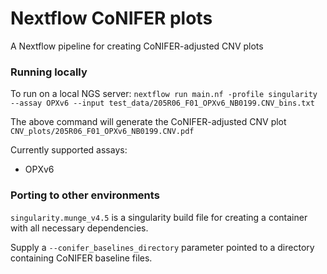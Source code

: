 # Nextflow CoNIFER plots

A Nextflow pipeline for creating CoNIFER-adjusted CNV plots

### Running locally
To run on a local NGS server:
`nextflow run main.nf -profile singularity --assay OPXv6 --input test_data/205R06_F01_OPXv6_NB0199.CNV_bins.txt`

The above command will generate the CoNIFER-adjusted CNV plot `CNV_plots/205R06_F01_OPXv6_NB0199.CNV.pdf`

Currently supported assays:
*  OPXv6

### Porting to other environments
`singularity.munge_v4.5` is a singularity build file for creating a container with all necessary dependencies.

Supply a `--conifer_baselines_directory` parameter pointed to a directory containing CoNIFER baseline files.